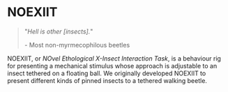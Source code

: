 # NOEXIIT
> "*Hell is other [insects].*"
>
> \- Most non-myrmecophilous beetles

NOEXIIT, or *NOvel Ethological X-Insect Interaction Task*, is a behaviour rig for presenting a mechanical stimulus whose approach is adjustable to an insect tethered on a floating ball. We originally developed NOEXIIT to present different kinds of pinned insects to a tethered walking beetle. 